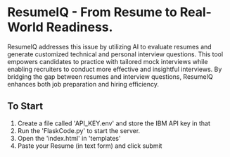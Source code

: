 # ResumeIQ - From Resume to Real-World Readiness.

 ResumeIQ addresses this issue by utilizing AI to evaluate resumes and generate customized technical and personal interview questions. This tool empowers candidates to practice with tailored mock interviews while enabling recruiters to conduct more effective and insightful interviews. By bridging the gap between resumes and interview questions, ResumeIQ enhances both job preparation and hiring efficiency.


## To Start
1. Create a file called 'API_KEY.env' and store the IBM API key in that
2. Run the 'FlaskCode.py' to start the server.
3. Open the 'index.html' in 'templates'
4. Paste your Resume (in text form) and click submit